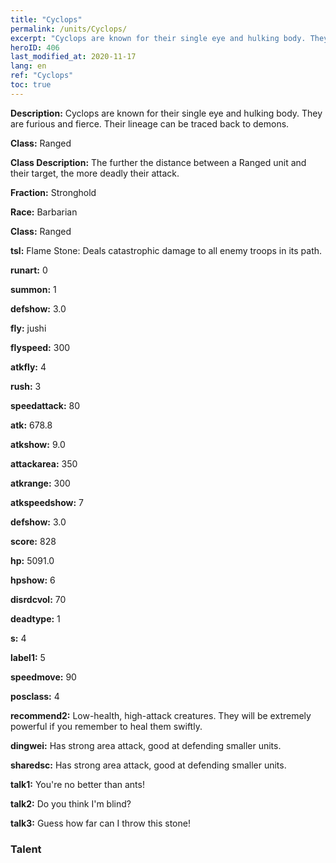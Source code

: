 ```yaml
---
title: "Cyclops"
permalink: /units/Cyclops/
excerpt: "Cyclops are known for their single eye and hulking body. They are furious and fierce. Their lineage can be traced back to demons."
heroID: 406
last_modified_at: 2020-11-17
lang: en
ref: "Cyclops"
toc: true
---
```

 **Description:** Cyclops are known for their single eye and hulking body. They are furious and fierce. Their lineage can be traced back to demons.

 **Class:** Ranged

 **Class Description:** The further the distance between a Ranged unit and their target, the more deadly their attack.

 **Fraction:** Stronghold

 **Race:** Barbarian

 **Class:** Ranged

 **tsl:** Flame Stone: Deals catastrophic damage to all enemy troops in its path.

 **runart:** 0

 **summon:** 1

 **defshow:** 3.0

 **fly:** jushi

 **flyspeed:** 300

 **atkfly:** 4

 **rush:** 3

 **speedattack:** 80

 **atk:** 678.8

 **atkshow:** 9.0

 **attackarea:** 350

 **atkrange:** 300

 **atkspeedshow:** 7

 **defshow:** 3.0

 **score:** 828

 **hp:** 5091.0

 **hpshow:** 6

 **disrdcvol:** 70

 **deadtype:** 1

 **s:** 4

 **label1:** 5

 **speedmove:** 90

 **posclass:** 4

 **recommend2:** Low-health, high-attack creatures. They will be extremely powerful if you remember to heal them swiftly.

 **dingwei:** Has strong area attack, good at defending smaller units.

 **sharedsc:** Has strong area attack, good at defending smaller units.

 **talk1:** You're no better than ants!

 **talk2:** Do you think I'm blind?

 **talk3:** Guess how far can I throw this stone!

### Talent
